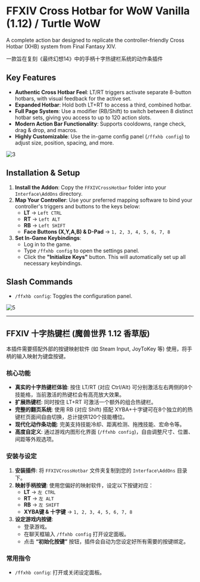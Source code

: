 # FFXIV Cross Hotbar for WoW Vanilla (1.12) / Turtle WoW

A complete action bar designed to replicate the controller-friendly Cross Hotbar (XHB) system from Final Fantasy XIV. 

一款旨在复刻《最终幻想14》中的手柄十字热键栏系统的动作条插件

## Key Features

-   **Authentic Cross Hotbar Feel**: LT/RT triggers activate separate 8-button hotbars, with visual feedback for the active set.
-   **Expanded Hotbar**: Hold both LT+RT to access a third, combined hotbar.
-   **Full Page System**: Use a modifier (RB/Shift) to switch between 8 distinct hotbar sets, giving you access to up to 120 action slots.
-   **Modern Action Bar Functionality**: Supports cooldowns, range check, drag & drop, and macros.
-   **Highly Customizable**: Use the in-game config panel (`/ffxhb config`) to adjust size, position, spacing, and more.

![3](https://github.com/user-attachments/assets/80ef019a-2a07-477d-a716-d9a4bfd33654)

## Installation & Setup

1.  **Install the Addon**: Copy the `FFXIVCrossHotbar` folder into your `Interface\AddOns` directory.
2.  **Map Your Controller**: Use your preferred mapping software to bind your controller's triggers and buttons to the keys below:
    -   **LT** -> `Left CTRL`
    -   **RT** -> `Left ALT`
    -   **RB** -> `Left SHIFT`
    -   **Face Buttons (X,Y,A,B) & D-Pad** -> `1, 2, 3, 4, 5, 6, 7, 8`
3.  **Set In-Game Keybindings**:
    -   Log in to the game.
    -   Type `/ffxhb config` to open the settings panel.
    -   Click the **"Initialize Keys"** button. This will automatically set up all necessary keybindings.

## Slash Commands

-   `/ffxhb config`: Toggles the configuration panel.

![5](https://github.com/user-attachments/assets/e7b0c465-cd63-4ae9-9ad8-8fa2567de1d6)

---

## FFXIV 十字热键栏 (魔兽世界 1.12 香草版)

本插件需要搭配外部的按键映射软件 (如 Steam Input, JoyToKey 等) 使用，将手柄的输入映射为键盘按键。

### 核心功能

-   **真实的十字热键栏体验**: 按住 LT/RT (对应 Ctrl/Alt) 可分别激活左右两侧的8个技能格，当前激活的热键栏会有高亮放大效果。
-   **扩展热键栏**: 同时按住 LT+RT 可激活一个额外的组合热键栏。
-   **完整的翻页系统**: 使用 RB (对应 Shift) 搭配 XYBA+十字键可在8个独立的的热键栏页面间自由切换，总计提供120个技能槽位。
-   **现代化动作条功能**: 完美支持技能冷却、距离检测、拖拽技能、宏命令等。
-   **高度自定义**: 通过游戏内图形化界面 (`/ffxhb config`)，自由调整尺寸、位置、间距等外观选项。

### 安装与设定

1.  **安装插件**: 将 `FFXIVCrossHotbar` 文件夹复制到您的 `Interface\AddOns` 目录下。
2.  **映射手柄按键**: 使用您偏好的映射软件，设定以下按键对应：
    -   **LT** -> `左 CTRL`
    -   **RT** -> `左 ALT`
    -   **RB** -> `左 SHIFT`
    -   **XYBA键 & 十字键** -> `1, 2, 3, 4, 5, 6, 7, 8`
3.  **设定游戏内按键**:
    -   登录游戏。
    -   在聊天框输入 `/ffxhb config` 打开设定面板。
    -   点击 **“初始化按键”** 按钮，插件会自动为您设定好所有需要的按键绑定。

### 常用指令

-   `/ffxhb config`: 打开或关闭设定面板。
